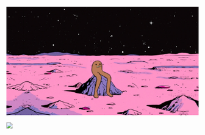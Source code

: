 ![Header](https://github.com/jhein420/jhein420/blob/main/gondola.png "Header" )

<!--
**jhein420/jhein420** is a ✨ _special_ ✨ repository because its `README.md` (this file) appears on your GitHub profile.
-->
<img align="center" src="https://github-readme-stats.vercel.app/api/<CARD_TYPE>/?username=<USERNAME>&theme=<THEME_NAME>" />
